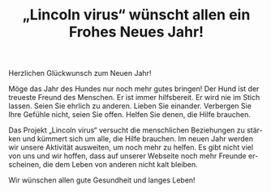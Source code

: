 ﻿---
layout: post

title: „Lincoln virus“ wünscht allen ein Frohes Neues Jahr!
meta: Wir wünschen allen gute Gesundheit und langes Leben!
cover_img: 2017.12.15/Lincoln_virus_Happy_New_Year_2018.png
cover_fit: contain

category: news

lang: de
ref: Lincoln_virus_Happy_New_Year_2018
---
 
Herzlichen Glückwunsch zum Neuen Jahr!

Möge das Jahr des Hundes nur noch mehr gutes bringen!
Der Hund ist der treueste Freund des Menschen.
Er ist immer hilfsbereit.
Er wird nie im Stich lassen.
Seien Sie ehrlich zu anderen.
Lieben Sie einander.
Verbergen Sie Ihre Gefühle nicht, seien Sie offen. 
Helfen Sie denen, die Hilfe brauchen.

Das Projekt „Lincoln virus“ versucht die menschlichen Beziehungen zu stärken und kümmert sich um alle, die Hilfe brauchen.
Im neuen Jahr werden wir unsere Aktivität ausweiten, um noch mehr zu helfen.
Es gibt nicht viel von uns und wir hoffen, dass auf unserer Webseite noch mehr Freunde erscheinen, die dem Leben von anderen nicht kalt bleiben.

Wir wünschen allen gute Gesundheit und langes Leben!

